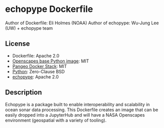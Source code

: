 # echopype Dockerfile

Author of Dockerfile: Eli Holmes (NOAA)
Author of echopype: Wu-Jung Lee (UW) + echopype team

## License

* Dockerfile: Apache 2.0
* [Openscapes base Python image](https://github.com/nasa-openscapes/corn): MIT
* [Pangeo Docker Stack](https://github.com/pangeo-data/pangeo-docker-images): MIT
* [Python](https://docs.python.org/3/license.html): Zero-Clause BSD
* [echopype](https://github.com/OSOceanAcoustics/echopype): Apache 2.0

## Description

Echopype is a package built to enable interoperability and scalability in ocean sonar data processing. This Dockerfile creates an image that can be easily
dropped into a JupyterHub and will have a NASA Openscapes environment (geospatial with a variety of tooling).
